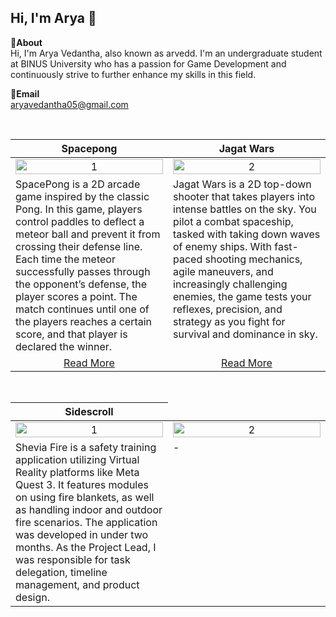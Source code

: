 Hi, I'm Arya 👋
---
**📌About** <br>
Hi, I'm Arya Vedantha, also known as arvedd. I'm an undergraduate student at BINUS University who has a passion for Game Development and continuously strive to further enhance my skills in this field.

**📩Email** <br>
aryavedantha05@gmail.com

<br>

<table width="100%">
  <thead>
    <tr>
      <th width="50%" align="center"><a>Spacepong</a></th> <!--tittle-->
      <th width="50%" align="center"><a>Jagat Wars</a></th> <!--tittle-->
    </tr>
  </thead>
  <tbody>
    <tr>
      <td align="center">
        <img src="https://media0.giphy.com/media/v1.Y2lkPTc5MGI3NjExNzM0ZW90ZG15bmF2bTZ4dW9vYnh1NjA2eHMya3lzbTh5ZjYybWtsayZlcD12MV9pbnRlcm5hbF9naWZfYnlfaWQmY3Q9Zw/wtaRkBEnx9PSnKh1vi/giphy.gif" alt="1" style="width:100%;height:auto;">
      </td>
      <td align="center">
        <img src="" alt="2" style="width:100%;height:auto;">
      </td>
    </tr>
    <tr>
      <td valign="text-top">SpacePong is a 2D arcade game inspired by the classic Pong. In this game, players control paddles to deflect a meteor ball and prevent it from crossing their defense line. Each time the meteor successfully passes through the opponent’s defense, the player scores a point. The match continues until one of the players reaches a certain score, and that player is declared the winner.</td> <!--desc-->
      <td valign="text-top">Jagat Wars is a 2D top-down shooter that takes players into intense battles on the sky. You pilot a combat spaceship, tasked with taking down waves of enemy ships. With fast-paced shooting mechanics, agile maneuvers, and increasingly challenging enemies, the game tests your reflexes, precision, and strategy as you fight for survival and dominance in sky.</td> <!--desc-->
    </tr>
    <tr>
      <td align="center"><a href="https://github.com/arvedd/LC-Git-PingPong">Read More</a></td> <!--link1-->
      <td align="center"><a href="https://github.com/arvedd/LC-Git-TopDown">Read More</a></td> <!--link2-->
    </tr>
    <tr>
<!--       <td align="center"><a href="https://www.youtube.com/watch?v=UWn3G_PZ_fA">Trailer</a></td>
      <td align="center"><a href="https://www.youtube.com/watch?v=MXbSJmlWlX0">Trailer</a></td> -->
    </tr>
  </tbody>
</table>


<br>


<table width="100%">
  <thead>
    <tr>
      <th width="50%" align="center"><a>Sidescroll</a></th> <!--tittle 3-->
<!--       <th width="50%" align="center"><a>Soon</a></th>  -->
    </tr>
  </thead>
  <tbody>
    <tr>
      <td align="center">
        <img src="https://www.shevia.id/assets/img/product/shevia-fire/3.png" alt="1" style="width:100%;height:auto;">
      </td>
      <td align="center">
        <img src="https://www.shevia.id/assets/img/product/shevia-ar/1.png" alt="2" style="width:100%;height:auto;">
      </td>
    </tr>
    <tr>
      <td valign="text-top">Shevia Fire is a safety training application utilizing Virtual Reality platforms like Meta Quest 3. It features modules on using fire blankets, as well as handling indoor and outdoor fire scenarios. The application was developed in under two months. As the Project Lead, I was responsible for task delegation, timeline management, and product design.</td> <!--desc-->
      <td valign="text-top">-</td> <!--desc-->
    </tr>
    <tr>
<!--       <td align="center"><a href="https://www.shevia.id/Product/SheviaFire">Read More</a></td>
      <td align="center"><a href="https://www.shevia.id/Product/SheviaAR">Read More</a></td>  -->
    </tr>
    <tr>
<!--       <td align="center"><a href="https://youtu.be/U301oBPnyCg">Trailer</a></td>
      <td align="center"><a href="https://youtu.be/6mlfc1Shwas">Trailer</a></td> -->
    </tr>
  </tbody>
</table>

